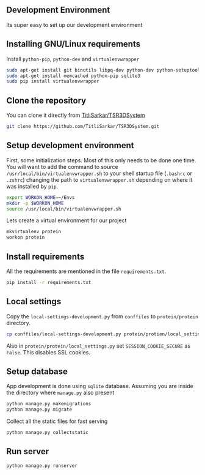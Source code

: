 ## Development Environment
Its super easy to set up our development environment

## Installing GNU/Linux requirements
Install `python-pip`, `python-dev` and `virtualenvwrapper`
```bash
sudo apt-get install git binutils libpq-dev python-dev python-setuptools
sudo apt-get install memcached python-pip sqlite3
sudo pip install virtualenvwrapper
```

## Clone the repository
You can clone it directly from
[TitliSarkar/TSR3DSystem](https://github.com/TitliSarkar/TSR3DSystem)
```bash
git clone https://github.com/TitliSarkar/TSR3DSystem.git
```

## Setup development environment
First, some initialization steps. Most of this only needs to be done
one time. You will want to add the command to source
`/usr/local/bin/virtualenvwrapper.sh` to your shell startup file
(`.bashrc` or `.zshrc`) changing the path to `virtualenvwrapper.sh`
depending on where it was installed by `pip`.
```bash
export WORKON_HOME=~/Envs
mkdir -p $WORKON_HOME
source /usr/local/bin/virtualenvwrapper.sh
```
Lets create a virtual environment for our project
```bash
mkvirtualenv protein
workon protein
```

## Install requirements
All the requirements are mentioned in the file `requirements.txt`.
```bash
pip install -r requirements.txt
```

## Local settings
Copy the `local-settings-development.py` from `conffiles` to `protein/protein`
directory.
```bash
cp conffiles/local-settings-development.py protein/protien/local_settings.py
```
Also in `protein/protein/local_settings.py` set `SESSION_COOKIE_SECURE` as
`False`. This disables SSL cookies.

## Setup database
App development is done using `sqlite` database.
Assuming you are inside the directory where `manage.py` also present
```bash
python manage.py makemigrations
python manage.py migrate
```
Collect all the static files for fast serving
```bash
python manage.py collectstatic
```

## Run server
```bash
python manage.py runserver
```

